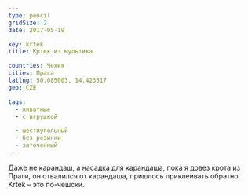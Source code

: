 ```yaml
---
type: pencil
gridSize: 2
date: 2017-05-19

key: krtek
title: Кртек из мультика

countries: Чехия
cities: Прага
latlng: 50.085003, 14.423517
geo: CZE

tags:
  - животные
  - с игрушкой

  - шестиугольный
  - без резинки
  - заточенный
---
```


Даже не карандаш, а насадка для карандаша, пока я довез крота из Праги, он отвалился от карандаша, пришлось приклеивать обратно. Krtek – это по-чешски.
